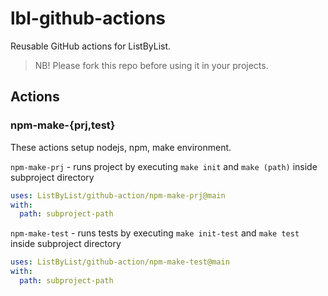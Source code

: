 # lbl-github-actions

Reusable GitHub actions for ListByList.

> NB! Please fork this repo before using it in your projects.

## Actions

### npm-make-{prj,test}

These actions setup nodejs, npm, make environment.

`npm-make-prj` - runs project by executing `make init` and `make (path)` inside subproject directory
  
```yaml
uses: ListByList/github-action/npm-make-prj@main
with:
  path: subproject-path
```
  
`npm-make-test` - runs tests by executing `make init-test` and `make test` inside subproject directory

```yaml
uses: ListByList/github-action/npm-make-test@main
with:
  path: subproject-path
```
